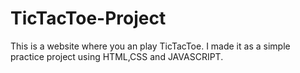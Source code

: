 # TicTacToe-Project
This is a website where you an play TicTacToe. I made it as a simple practice project using HTML,CSS and JAVASCRIPT.
